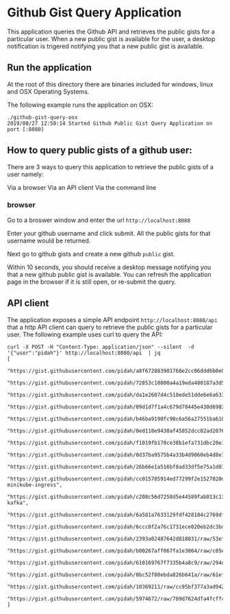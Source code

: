 # Github Gist Query Application
This application queries the Github API and retrieves the public gists for a particular user. When a new public gist is available for the user, a desktop notification is trigered notifying you that a new public gist is available.

## Run the application
At the root of this directory there are binaries included for windows, linux and OSX Operating Systems.

The following example runs the application on OSX:
```
./github-gist-query-osx
2019/08/27 12:58:14 Started Github Public Gist Query Application on port [:8080]
```


## How to query public gists of a github user:
There are 3 ways to query this application to retrieve the public gists of a user namely:

Via a browser
Via an API client
Via the command line

### browser

Go to a broswer window and enter the url `http://localhost:8080`

Enter your github username and click submit. All the public gists for that username would be returned.

Next go to github gists and create a new github `public` gist.

Within 10 seconds, you should receive a desktop message notifying you that a new github public gist is available. You can refresh the application page in the browser if it is still open, or re-submit the query.

## API client

The application exposes a simple API endpoint `http://localhost:8080/api` that a http API client can query to retrieve the public gists for a particular user. The following example uses curl to query the API:
```
curl -X POST -H "Content-Type: application/json" --silent  -d '{"user":"pidah"}' http://localhost:8080/api  | jq
[
  "https://gist.githubusercontent.com/pidah/a8f672883901768e2cc06ddd6b0e0348/raw/9a2c7732fab5bcd73ea3ed52d2d9599a4cc47666/test.json",
  "https://gist.githubusercontent.com/pidah/72853c10800a4a19eda480187a3d5efb/raw/66d97484f3adb27d09a7cfa58eac4aeb1a621070/test.yaml",
  "https://gist.githubusercontent.com/pidah/da1e2607d4c510ede51dde6e6a633dd5/raw/9a2c7732fab5bcd73ea3ed52d2d9599a4cc47666/test.c",
  "https://gist.githubusercontent.com/pidah/09d1d7f1a4c679d78445e430d69833fd/raw/30d74d258442c7c65512eafab474568dd706c430/test.java",
  "https://gist.githubusercontent.com/pidah/b46ba9190fc90c6a56a27551ba610d3c/raw/9a2c7732fab5bcd73ea3ed52d2d9599a4cc47666/test.xml",
  "https://gist.githubusercontent.com/pidah/0ed118e9430af45852dcc02ad2076f04/raw/9a2c7732fab5bcd73ea3ed52d2d9599a4cc47666/testing2.go",
  "https://gist.githubusercontent.com/pidah/f1019fb170ce38b1efa731dbc20e1344/raw/6d5cc1559f7d179c3f12d1017e2de0522e7bcabe/testing.go",
  "https://gist.githubusercontent.com/pidah/0d37ba9575b4a33b4d9060eb4d8e7fee/raw/b92196d03ab98f62ace625bace5ee987687ab0d9/gistfile1.txt",
  "https://gist.githubusercontent.com/pidah/26b66e1a516bf8ad33df5e75a1d07c1a/raw/9a8dc5b16600500552b69a59ebf508fb07b8e12e/gistfile1.txt",
  "https://gist.githubusercontent.com/pidah/cc015785914ed77299f2e1527020d5fe/raw/90031ee71b577f4539f9e0d0f13def876f9ec396/Kafka-minikube-ingress",
  "https://gist.githubusercontent.com/pidah/c208c56d7258d5e44589fab013c136ae/raw/2eafcf52fbb157382122d6a2136c7c4bb5b1eb40/minikube-kafka",
  "https://gist.githubusercontent.com/pidah/6a581a7633129fdf428184c2769df159/raw/6bc693be73bc788cfef0ec82b0ecdb115491ba3a/signal.go",
  "https://gist.githubusercontent.com/pidah/6ccc0f2a76c1731ece020eb2dc3bdd3a/raw/fb4816a8c0d122e90a17d7fc44bdead343d01110/gistfile1.txt",
  "https://gist.githubusercontent.com/pidah/2393a02487642d818031/raw/53efd2da003eba89a7f0cb3a5096ad5cd7847b13/gistfile1.txt",
  "https://gist.githubusercontent.com/pidah/b00267aff067fa1e3064/raw/c85e9045ce67ab23e43a59d3980fc21bd63a64eb/gistfile1.txt",
  "https://gist.githubusercontent.com/pidah/610169767f7335b4a8c9/raw/294ddb80b2cda05b2c031ceab2f0d3fa9086a37b/keybase.md",
  "https://gist.githubusercontent.com/pidah/0bc52f80ebda826b641a/raw/61efcd25b29733da556ec780c9865451ace044aa/keybase.md",
  "https://gist.githubusercontent.com/pidah/10369211/raw/cc95bf377a3ad942501f0c1770df8addc60dab44/gistfile1.txt",
  "https://gist.githubusercontent.com/pidah/5974672/raw/709d7624dfa4fcffcec86f52d61a49ed36428ea8/multi_aws_region_vagrantfile"
]
```



